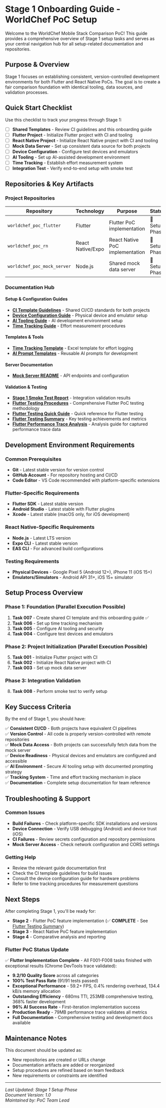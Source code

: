 # Stage 1 Onboarding Guide - WorldChef PoC Setup

Welcome to the WorldChef Mobile Stack Comparison PoC! This guide provides a comprehensive overview of Stage 1 setup tasks and serves as your central navigation hub for all setup-related documentation and repositories.

## Purpose & Overview

Stage 1 focuses on establishing consistent, version-controlled development environments for both Flutter and React Native PoCs. The goal is to create a fair comparison foundation with identical tooling, data sources, and validation processes.

## Quick Start Checklist

Use this checklist to track your progress through Stage 1:

- [ ] **Shared Templates** - Review CI guidelines and this onboarding guide
- [ ] **Flutter Project** - Initialize Flutter project with CI and tooling
- [ ] **React Native Project** - Initialize React Native project with CI and tooling  
- [ ] **Mock Data Server** - Set up consistent data source for both projects
- [ ] **Device Configuration** - Configure test devices and emulators
- [ ] **AI Tooling** - Set up AI-assisted development environment
- [ ] **Time Tracking** - Establish effort measurement system
- [ ] **Integration Test** - Verify end-to-end setup with smoke test

## Repositories & Key Artifacts

### Project Repositories
| Repository | Technology | Purpose | Status |
|------------|------------|---------|---------|
| `worldchef_poc_flutter` | Flutter | Flutter PoC implementation | 🔄 Setup Phase |
| `worldchef_poc_rn` | React Native/Expo | React Native PoC implementation | 🔄 Setup Phase |
| `worldchef_poc_mock_server` | Node.js | Shared mock data server | 🔄 Setup Phase |

### Documentation Hub

#### Setup & Configuration Guides
- **[CI Template Guidelines](./ci_template_guidelines.md)** - Shared CI/CD standards for both projects
- **[Device Configuration Guide](./device_configuration.md)** - Physical device and emulator setup
- **[AI Tooling Guide](./ai_tooling_guide.md)** - AI development environment setup
- **[Time Tracking Guide](./time_tracking_guide.md)** - Effort measurement procedures

#### Templates & Tools
- **[Time Tracking Template](./time_tracking_template.xlsx)** - Excel template for effort logging
- **[AI Prompt Templates](./ai_prompt_templates.md)** - Reusable AI prompts for development

#### Server Documentation
- **[Mock Server README](../worldchef_poc_mock_server/README.md)** - API endpoints and configuration

#### Validation & Testing
- **[Stage 1 Smoke Test Report](./smoke_test_report_stage1.md)** - Integration validation results
- **[Flutter Testing Procedures](./flutter_testing_procedures.md)** - Comprehensive Flutter PoC testing methodology
- **[Flutter Testing Quick Guide](./flutter_testing_quick_guide.md)** - Quick reference for Flutter testing
- **[Flutter Testing Summary](./flutter_testing_summary.md)** - Key testing achievements and metrics
- **[Flutter Performance Trace Analysis](./flutter_performance_trace_analysis.md)** - Analysis guide for captured performance trace data

## Development Environment Requirements

### Common Prerequisites
- **Git** - Latest stable version for version control
- **GitHub Account** - For repository hosting and CI/CD
- **Code Editor** - VS Code recommended with platform-specific extensions

### Flutter-Specific Requirements
- **Flutter SDK** - Latest stable version
- **Android Studio** - Latest stable with Flutter plugins
- **Xcode** - Latest stable (macOS only, for iOS development)

### React Native-Specific Requirements
- **Node.js** - Latest LTS version
- **Expo CLI** - Latest stable version
- **EAS CLI** - For advanced build configurations

### Testing Requirements
- **Physical Devices** - Google Pixel 5 (Android 12+), iPhone 11 (iOS 15+)
- **Emulators/Simulators** - Android API 31+, iOS 15+ simulator

## Setup Process Overview

### Phase 1: Foundation (Parallel Execution Possible)
1. **Task 007** - Create shared CI template and this onboarding guide ✅
2. **Task 006** - Set up time tracking mechanism
3. **Task 005** - Configure AI tooling and security
4. **Task 004** - Configure test devices and emulators

### Phase 2: Project Initialization (Parallel Execution Possible)
5. **Task 001** - Initialize Flutter project with CI
6. **Task 002** - Initialize React Native project with CI
7. **Task 003** - Set up mock data server

### Phase 3: Integration Validation
8. **Task 008** - Perform smoke test to verify setup

## Key Success Criteria

By the end of Stage 1, you should have:

✅ **Consistent CI/CD** - Both projects have equivalent CI pipelines  
✅ **Version Control** - All code is properly version-controlled with remote repositories  
✅ **Mock Data Access** - Both projects can successfully fetch data from the mock server  
✅ **Device Readiness** - Physical devices and emulators are configured and accessible  
✅ **AI Environment** - Secure AI tooling setup with documented prompting strategy  
✅ **Tracking System** - Time and effort tracking mechanism in place  
✅ **Documentation** - Complete setup documentation for team reference  

## Troubleshooting & Support

### Common Issues
- **Build Failures** - Check platform-specific SDK installations and versions
- **Device Connection** - Verify USB debugging (Android) and device trust (iOS)
- **CI Failures** - Review secrets configuration and repository permissions
- **Mock Server Access** - Check network configuration and CORS settings

### Getting Help
- Review the relevant guide documentation first
- Check the CI template guidelines for build issues
- Consult the device configuration guide for hardware problems
- Refer to time tracking procedures for measurement questions

## Next Steps

After completing Stage 1, you'll be ready for:
- **Stage 2** - Flutter PoC feature implementation (✅ **COMPLETE** - See [Flutter Testing Summary](./flutter_testing_summary.md))
- **Stage 3** - React Native PoC feature implementation  
- **Stage 4** - Comparative analysis and reporting

### Flutter PoC Status Update
✅ **Flutter Implementation Complete** - All F001-F008 tasks finished with exceptional results (Chrome DevTools trace validated):
- **9.2/10 Quality Score** across all categories
- **100% Test Pass Rate** (91/91 tests passed) 
- **Exceptional Performance** - 59.2+ FPS, 0.4% rendering overhead, 134.4 kB/s memory allocation
- **Outstanding Efficiency** - 680ms TTI, 253MB comprehensive testing, 368% faster development
- **96% AI Success Rate** - First-iteration implementation success
- **Production Ready** - 79MB performance trace validates all metrics
- **Full Documentation** - Comprehensive testing and development docs available

## Maintenance Notes

This document should be updated as:
- New repositories are created or URLs change
- Documentation artifacts are added or reorganized
- Setup procedures are refined based on team feedback
- New requirements or constraints are identified

---

*Last Updated: Stage 1 Setup Phase*  
*Document Version: 1.0*  
*Maintained by: PoC Team Lead* 